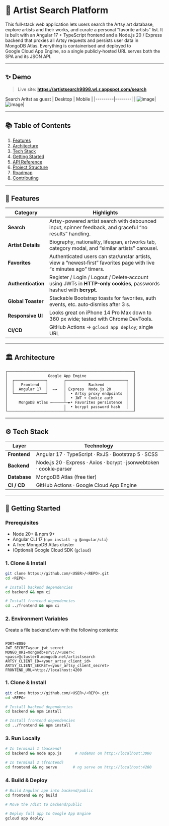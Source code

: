 # 🎨 Artist Search Platform
This full‑stack web application lets users search the Artsy art database, explore artists and their works, and curate a personal “favorite artists” list. It is built with an Angular 17 + TypeScript frontend and a Node.js 20 / Express backend that proxies all Artsy requests and persists user data in MongoDB Atlas. Everything is containerised and deployed to Google Cloud App Engine, so a single publicly‑hosted URL serves both the SPA and its JSON API. ​

---

## ✨ Demo

> Live site: **https://artistsearch9898.wl.r.appspot.com/search**

Search Aritst as guest
| Desktop | Mobile |
|---------|--------|
| ![image](https://github.com/user-attachments/assets/4224a9b7-4a63-402e-80ac-85d7e2d44b40)| ![image](https://github.com/user-attachments/assets/f9b031ad-1482-4656-8a21-56a3d23e05bd)|



---

## 📚 Table of Contents

1. [Features](#features)
2. [Architecture](#architecture)
3. [Tech Stack](#tech-stack)
4. [Getting Started](#getting-started)
5. [API Reference](#api-reference)
6. [Project Structure](#project-structure)
7. [Roadmap](#roadmap)
8. [Contributing](#contributing)

---

## 🌟 Features

| Category | Highlights |
|----------|-----------|
| **Search** | Artsy-powered artist search with debounced input, spinner feedback, and graceful “no results” handling. |
| **Artist Details** | Biography, nationality, lifespan, artworks tab, category modal, and “similar artists” carousel. |
| **Favorites** | Authenticated users can star/unstar artists, view a “newest‑first” favorites page with live “x minutes ago” timers. |
| **Authentication** | Register / Login / Logout / Delete‑account using JWTs in **HTTP‑only cookies**, passwords hashed with **bcrypt**. |
| **Global Toaster** | Stackable Bootstrap toasts for favorites, auth events, etc. auto‑dismiss after 3 s. |
| **Responsive UI** | Looks great on iPhone 14 Pro Max down to 360 px wide; tested with Chrome DevTools. |
| **CI/CD** | GitHub Actions → `gcloud app deploy`; single URL

---

## 🏛 Architecture

```text
┌────────────────────────────────────────────────────────┐
│                  Google App Engine                     │
│  ┌──────────────┐       ┌───────────────────────────┐  │
│  │   Frontend   │       │          Backend          │  │
│  │  Angular 17  │  ←→   │ Express  Node.js 20       │  │
│  └──────────────┘       │  • Artsy proxy endpoints  │  │
│                         │  • JWT + Cookie auth      │  │
│     MongoDB Atlas ←─────┴─►• Favorites persistence  │  │
│                         │  • bcrypt password hash   │  │
└─────────────────────────┴──────────────────────────────┘
```

---

## ⚙️ Tech Stack
| Layer       | Technology |
|-------------|------------|
| **Frontend**| Angular 17 · TypeScript · RxJS · Bootstrap 5 · SCSS |
| **Backend** | Node.js 20 · Express · Axios · bcrypt · jsonwebtoken · cookie‑parser |
| **Database**| MongoDB Atlas (free tier) |
| **CI / CD** | GitHub Actions · Google Cloud App Engine |

---

## 🚀 Getting Started
### Prerequisites
- Node 20+ & npm 9+
- Angular CLI 17 (`npm install -g @angular/cli`)
- A free MongoDB Atlas cluster
- (Optional) Google Cloud SDK (`gcloud`)

### 1. Clone & Install
```bash
git clone https://github.com/<USER>/<REPO>.git
cd <REPO>

# Install backend dependencies
cd backend && npm ci

# Install frontend dependencies
cd ../frontend && npm ci

```

### 2. Environment Variables

Create a file backend/.env with the following contents:

```env

PORT=8080
JWT_SECRET=your_jwt_secret
MONGO_URI=mongodb+srv://<user>:<pass>@cluster0.mongodb.net/artistsearch
ARTSY_CLIENT_ID=<your_artsy_client_id>
ARTSY_CLIENT_SECRET=<your_artsy_client_secret>
FRONTEND_URL=http://localhost:4200

```
### 1. Clone & Install
```bash
git clone https://github.com/<USER>/<REPO>.git
cd <REPO>

# Install backend dependencies
cd backend && npm install

# Install frontend dependencies
cd ../frontend && npm install

```
### 3. Run Locally
```bash
# In terminal 1 (backend)
cd backend && node app.js      # nodemon on http://localhost:3000

# In terminal 2 (frontend)
cd frontend && ng serve       # ng serve on http://localhost:4200

```

### 4. Build & Deploy
```bash
# Build Angular app into backend/public
cd frontend && ng build

# Move the /dist to backend/public

# Deploy full app to Google App Engine
gcloud app deploy

```
